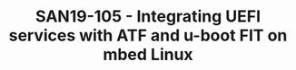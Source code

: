 ---
categories:
- san19
description: A discussion on proposed adoption of UEFI secure boot and capsule update
  mechanisms in conjunction with u-boot FIT and ATF root-of trust on a high security
  Linux system.<br /> - What benefits does adding UEFI secure boot to the mix bring
  ?<br /> - What benefits does adding UEFI capsule update bring ?<br /> - EFI stub
  booting ?<br /> - Is grub required ?<br /> - Does the UEFI secure boot method bring
  additional security over straight u-boot FIT image signing<br /> - Does capsule
  update provide the right path to isolate user-space Linux from low-level device
  specific update logic ?
image:
  featured: 'true'
  path: /assets/images/featured-images/san19/SAN19-105.png
session_attendee_num: '37'
session_id: SAN19-105
session_room: Sunset V (Session 1)
session_slot:
  end_time: '2019-09-23 14:55:00'
  start_time: '2019-09-23 14:30:00'
session_speakers:
- speaker_bio: Embedded developer, Linux, u-boot, zephyr, ATF, OP-TEE.<br>Linaro member
    services.
  speaker_company: Linaro
  speaker_image: /assets/images/speakers/san19/bryan-o-donoghue.jpg
  speaker_location: bryan.odonoghue@nexus-software.ie
  speaker_name: Bryan O'Donoghue
  speaker_position: Software engineer
  speaker_url: ''
  speaker_username: bryan.odonoghue1
session_track: IoT Fog/Gateway/Edge Computing
tag: session
tags:
- Security
- ' Linux Kernel'
- ' Boot Architecture'
- ' IoT and Embedded'
- ' IoT Fog/Gateway/Edge Computing'
- ' Open Source Development'
title: SAN19-105 - Integrating UEFI services with ATF and u-boot FIT on mbed Linux
---
